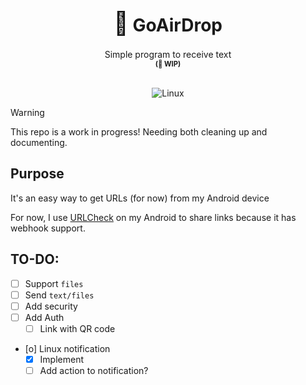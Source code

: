 <div align="center">
    <h1><b><span style="font-size: 1.3em">🔗</span> GoAirDrop</b></h1>
    <span>Simple program to receive text<b><span style="font-size: 0.8em"> <br>(🚧 WIP)</span></b></span>
<br>
<br>

![Linux](https://img.shields.io/badge/-Linux-grey?logo=linux)

</div>

> [!WARNING]
> This repo is a work in progress!
> Needing both cleaning up and documenting.

## Purpose

It's an easy way to get URLs (for now) from my Android device

For now, I use [URLCheck](https://github.com/TrianguloY/URLCheck) on my Android to share links because it has webhook support.

## TO-DO:

- [ ] Support `files`
- [ ] Send `text/files`
- [ ] Add security
- [ ] Add Auth
  - [ ] Link with QR code
- [o] Linux notification
  - [x] Implement
  - [ ] Add action to notification?
